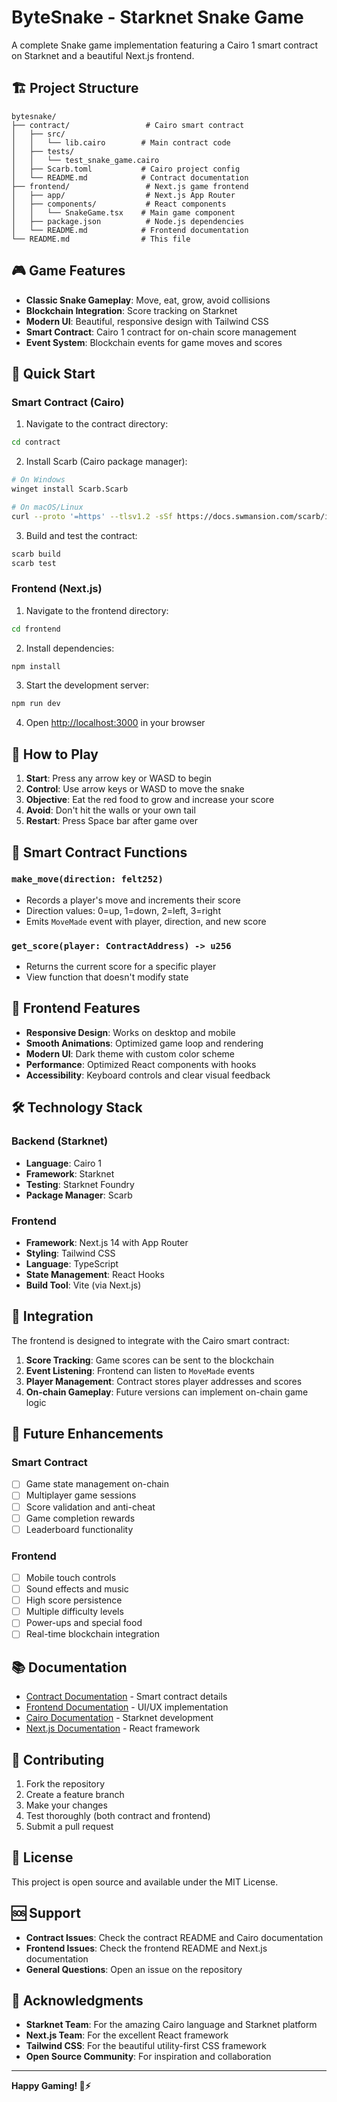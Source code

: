 # ByteSnake - Starknet Snake Game

A complete Snake game implementation featuring a Cairo 1 smart contract on Starknet and a beautiful Next.js frontend.

## 🏗️ Project Structure

```
bytesnake/
├── contract/                 # Cairo smart contract
│   ├── src/
│   │   └── lib.cairo        # Main contract code
│   ├── tests/
│   │   └── test_snake_game.cairo
│   ├── Scarb.toml           # Cairo project config
│   └── README.md            # Contract documentation
├── frontend/                 # Next.js game frontend
│   ├── app/                  # Next.js App Router
│   ├── components/           # React components
│   │   └── SnakeGame.tsx    # Main game component
│   ├── package.json          # Node.js dependencies
│   └── README.md            # Frontend documentation
└── README.md                # This file
```

## 🎮 Game Features

- **Classic Snake Gameplay**: Move, eat, grow, avoid collisions
- **Blockchain Integration**: Score tracking on Starknet
- **Modern UI**: Beautiful, responsive design with Tailwind CSS
- **Smart Contract**: Cairo 1 contract for on-chain score management
- **Event System**: Blockchain events for game moves and scores

## 🚀 Quick Start

### Smart Contract (Cairo)

1. Navigate to the contract directory:
```bash
cd contract
```

2. Install Scarb (Cairo package manager):
```bash
# On Windows
winget install Scarb.Scarb

# On macOS/Linux
curl --proto '=https' --tlsv1.2 -sSf https://docs.swmansion.com/scarb/install.sh | sh
```

3. Build and test the contract:
```bash
scarb build
scarb test
```

### Frontend (Next.js)

1. Navigate to the frontend directory:
```bash
cd frontend
```

2. Install dependencies:
```bash
npm install
```

3. Start the development server:
```bash
npm run dev
```

4. Open [http://localhost:3000](http://localhost:3000) in your browser

## 🎯 How to Play

1. **Start**: Press any arrow key or WASD to begin
2. **Control**: Use arrow keys or WASD to move the snake
3. **Objective**: Eat the red food to grow and increase your score
4. **Avoid**: Don't hit the walls or your own tail
5. **Restart**: Press Space bar after game over

## 🔧 Smart Contract Functions

### `make_move(direction: felt252)`
- Records a player's move and increments their score
- Direction values: 0=up, 1=down, 2=left, 3=right
- Emits `MoveMade` event with player, direction, and new score

### `get_score(player: ContractAddress) -> u256`
- Returns the current score for a specific player
- View function that doesn't modify state

## 🎨 Frontend Features

- **Responsive Design**: Works on desktop and mobile
- **Smooth Animations**: Optimized game loop and rendering
- **Modern UI**: Dark theme with custom color scheme
- **Performance**: Optimized React components with hooks
- **Accessibility**: Keyboard controls and clear visual feedback

## 🛠️ Technology Stack

### Backend (Starknet)
- **Language**: Cairo 1
- **Framework**: Starknet
- **Testing**: Starknet Foundry
- **Package Manager**: Scarb

### Frontend
- **Framework**: Next.js 14 with App Router
- **Styling**: Tailwind CSS
- **Language**: TypeScript
- **State Management**: React Hooks
- **Build Tool**: Vite (via Next.js)

## 🔗 Integration

The frontend is designed to integrate with the Cairo smart contract:

1. **Score Tracking**: Game scores can be sent to the blockchain
2. **Event Listening**: Frontend can listen to `MoveMade` events
3. **Player Management**: Contract stores player addresses and scores
4. **On-chain Gameplay**: Future versions can implement on-chain game logic

## 🚧 Future Enhancements

### Smart Contract
- [ ] Game state management on-chain
- [ ] Multiplayer game sessions
- [ ] Score validation and anti-cheat
- [ ] Game completion rewards
- [ ] Leaderboard functionality

### Frontend
- [ ] Mobile touch controls
- [ ] Sound effects and music
- [ ] High score persistence
- [ ] Multiple difficulty levels
- [ ] Power-ups and special food
- [ ] Real-time blockchain integration

## 📚 Documentation

- [Contract Documentation](./contract/README.md) - Smart contract details
- [Frontend Documentation](./frontend/README.md) - UI/UX implementation
- [Cairo Documentation](https://docs.starknet.io/documentation/architecture_and_concepts/) - Starknet development
- [Next.js Documentation](https://nextjs.org/docs) - React framework

## 🤝 Contributing

1. Fork the repository
2. Create a feature branch
3. Make your changes
4. Test thoroughly (both contract and frontend)
5. Submit a pull request

## 📄 License

This project is open source and available under the MIT License.

## 🆘 Support

- **Contract Issues**: Check the contract README and Cairo documentation
- **Frontend Issues**: Check the frontend README and Next.js documentation
- **General Questions**: Open an issue on the repository

## 🎉 Acknowledgments

- **Starknet Team**: For the amazing Cairo language and Starknet platform
- **Next.js Team**: For the excellent React framework
- **Tailwind CSS**: For the beautiful utility-first CSS framework
- **Open Source Community**: For inspiration and collaboration

---

**Happy Gaming! 🐍⚡**
